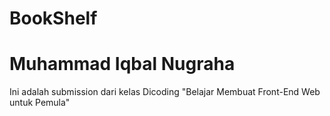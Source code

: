 # BookShelf
# Muhammad Iqbal Nugraha
Ini adalah submission dari kelas Dicoding "Belajar Membuat Front-End Web untuk Pemula" 
